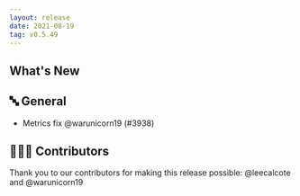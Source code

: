 ```yaml
---
layout: release
date: 2021-08-19
tag: v0.5.49
---
```


## What's New

## 🔤 General

- Metrics fix @warunicorn19 (#3938)

## 👨🏽‍💻 Contributors

Thank you to our contributors for making this release possible:
@leecalcote and @warunicorn19
